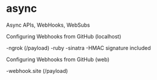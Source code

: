 # async
Async APIs, WebHooks, WebSubs

Configuring Webhooks from GitHub (localhost)

-ngrok (/payload)
-ruby
-sinatra
-HMAC signature included

Configuring Webhooks from GitHub (web)

-webhook.site (/payload)
